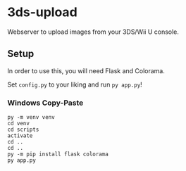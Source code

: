 # 3ds-upload

Webserver to upload images from your 3DS/Wii U console.

## Setup

In order to use this, you will need Flask and Colorama.

Set `config.py` to your liking and run `py app.py`!

### Windows Copy-Paste

    py -m venv venv
    cd venv
    cd scripts
    activate
    cd ..
    cd ..
    py -m pip install flask colorama
    py app.py
